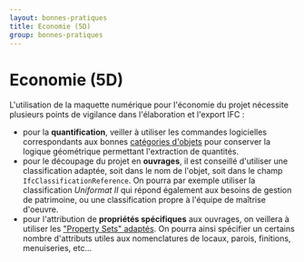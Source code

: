 ```yaml
---
layout: bonnes-pratiques
title: Economie (5D)
group: bonnes-pratiques
---
```


# Economie (5D)

L'utilisation de la maquette numérique pour l'économie du projet nécessite plusieurs points de vigilance dans l'élaboration et l'export IFC :

* pour la **quantification**, veiller à utiliser les commandes logicielles correspondants aux bonnes [catégories d'objets](principes-generaux.html#catgories-dobjets) pour conserver la logique géométrique permettant l'extraction de quantités.
* pour le découpage du projet en **ouvrages**, il est conseillé d'utiliser une classification adaptée, soit dans le nom de l'objet, soit dans le champ `IfcClassificationReference`. On pourra par exemple utiliser la classification *Uniformat II* qui répond également aux besoins de gestion de patrimoine, ou une classification propre à l'équipe de maîtrise d'oeuvre.
* pour l'attribution de **propriétés spécifiques** aux ouvrages, on veillera à utiliser les ["Property Sets" adaptés](principes-generaux.html#proprits-dobjets). On pourra ainsi spécifier un certains nombre d'attributs utiles aux nomenclatures de locaux, parois, finitions, menuiseries, etc...
